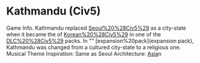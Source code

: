 # Kathmandu (Civ5)

Game Info.
Kathmandu replaced [Seoul%20%28Civ5%29](Seoul) as a city-state when it became the of [Korean%20%28Civ5%29](Korea) in one of the [DLC%20%28Civ5%29](DLC) packs. In "" [expansion%20pack](expansion pack), Kathmandu was changed from a cultured city-state to a religious one.
Musical Theme Inspiration: Same as Seoul
Architecture: [Asia](Asia)n